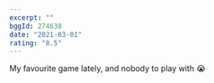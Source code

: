 ```yaml
---
excerpt: ""
bggId: 274638
date: "2021-03-01"
rating: "8.5"
---
```


My favourite game lately, and nobody to play with 😭
